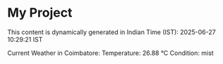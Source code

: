 # My Project

This content is dynamically generated in Indian Time (IST): 2025-06-27 10:29:21 IST


Current Weather in Coimbatore:
Temperature: 26.88 °C
Condition: mist
